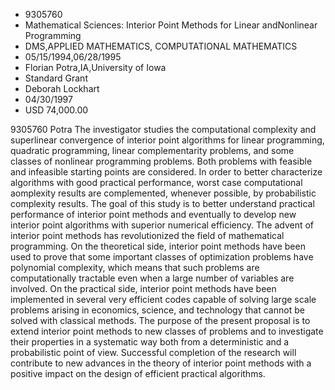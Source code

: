 
* 9305760
* Mathematical Sciences: Interior Point Methods for Linear andNonlinear Programming
* DMS,APPLIED MATHEMATICS, COMPUTATIONAL MATHEMATICS
* 05/15/1994,06/28/1995
* Florian Potra,IA,University of Iowa
* Standard Grant
* Deborah Lockhart
* 04/30/1997
* USD 74,000.00

9305760 Potra The investigator studies the computational complexity and
superlinear convergence of interior point algorithms for linear programming,
quadratic programming, linear complementarity problems, and some classes of
nonlinear programming problems. Both problems with feasible and infeasible
starting points are considered. In order to better characterize algorithms with
good practical performance, worst case computational aomplexity results are
complemented, whenever possible, by probabilistic complexity results. The goal
of this study is to better understand practical performance of interior point
methods and eventually to develop new interior point algorithms with superior
numerical efficiency. The advent of interior point methods has revolutionized
the field of mathematical programming. On the theoretical side, interior point
methods have been used to prove that some important classes of optimization
problems have polynomial complexity, which means that such problems are
computationally tractable even when a large number of variables are involved. On
the practical side, interior point methods have been implemented in several very
efficient codes capable of solving large scale problems arising in economics,
science, and technology that cannot be solved with classical methods. The
purpose of the present proposal is to extend interior point methods to new
classes of problems and to investigate their properties in a systematic way both
from a deterministic and a probabilistic point of view. Successful completion of
the research will contribute to new advances in the theory of interior point
methods with a positive impact on the design of efficient practical algorithms.
